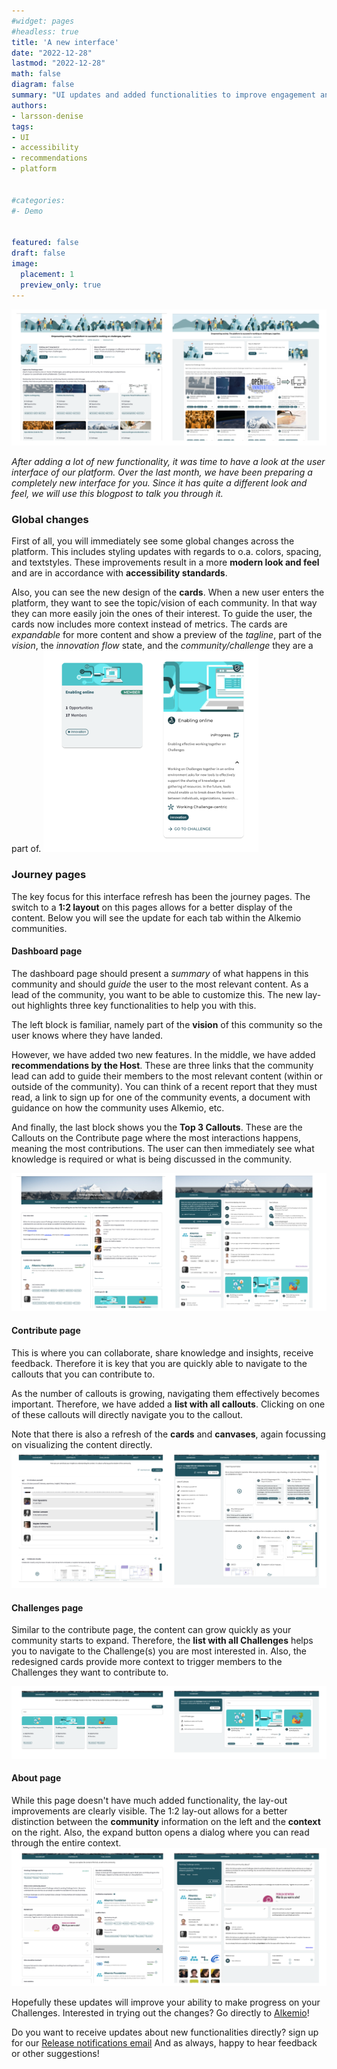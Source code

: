 ```yaml
---
#widget: pages
#headless: true
title: 'A new interface'
date: "2022-12-28"
lastmod: "2022-12-28"
math: false
diagram: false
summary: "UI updates and added functionalities to improve engagement and navigation"
authors:
- larsson-denise
tags:
- UI
- accessibility
- recommendations
- platform


#categories:
#- Demo


featured: false
draft: false
image:
  placement: 1
  preview_only: true
---
```


![](./header.png)

_After adding a lot of new functionality, it was time to have a look at the user interface of our platform. Over the last month, we have been preparing a completely new interface for you. Since it has quite a different look and feel, we will use this blogpost to talk you through it._

### Global changes
First of all, you will immediately see some global changes across the platform. This includes styling updates with regards to o.a. colors, spacing, and textstyles. These improvements result in a more **modern look and feel** and are in accordance with **accessibility standards**.

Also, you can see the new design of the **cards**. When a new user enters the platform, they want to see the topic/vision of each community. In that way they can more easily join the ones of their interest. To guide the user, the cards now includes more context instead of metrics. The cards are *expandable* for more content and show a preview of the *tagline*, part of the *vision*, the *innovation flow* state, and the *community/challenge* they are a part of.
![](./cards.png)

### Journey pages
The key focus for this interface refresh has been the journey pages. The switch to a **1:2 layout** on this pages allows for a better display of the content. Below you will see the update for each tab within the Alkemio communities. 

#### Dashboard page
The dashboard page should present a *summary* of what happens in this community and should *guide* the user to the most relevant content. As a lead of the community, you want to be able to customize this. The new lay-out highlights three key functionalities to help you with this. 

The left block is familiar, namely part of the **vision** of this community so the user knows where they have landed. 

However, we have added two new features. In the middle, we have added **recommendations by the Host**. These are three links that the community lead can add to guide their members to the most relevant content (within or outside of the community). You can think of a recent report that they must read, a link to sign up for one of the community events, a document with guidance on how the community uses Alkemio, etc. 

And finally, the last block shows you the **Top 3 Callouts**. These are the Callouts on the Contribute page where the most interactions happens, meaning the most contributions. The user can then immediately see what knowledge is required or what is being discussed in the community. 

![](./dashboard.png)

#### Contribute page
This is where you can collaborate, share knowledge and insights, receive feedback. Therefore it is key that you are quickly able to navigate to the callouts that you can contribute to. 

As the number of callouts is growing, navigating them effectively becomes important. Therefore, we have added a **list with all callouts**. Clicking on one of these callouts will directly navigate you to the callout.

Note that there is also a refresh of the **cards** and **canvases**, again focussing on visualizing the content directly.
![](./contribute.png)

#### Challenges page
Similar to the contribute page, the content can grow quickly as your community starts to expand. Therefore, the **list with all Challenges** helps you to navigate to the Challenge(s) you are most interested in. Also, the redesigned cards provide more context to trigger members to the Challenges they want to contribute to.

![](./challenges.png)

#### About page
While this page doesn't have much added functionality, the lay-out improvements are clearly visible. The 1:2 lay-out allows for a better distinction between the **community** information on the left and the **context** on the right. Also, the expand button opens a dialog where you can read through the entire context.
![](./about.png)

Hopefully these updates will improve your ability to make progress on your Challenges. Interested in trying out the changes? Go directly to [Alkemio](https://alkem.io)!

Do you want to receive updates about new functionalities directly? sign up for our [Release notifications email](https://alkemio.foundation/releases) And as always, happy to hear feedback or other suggestions!

